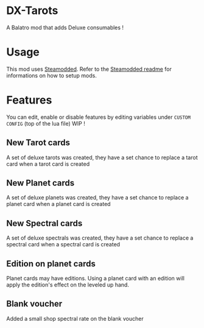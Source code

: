 # DX-Tarots
A Balatro mod that adds Deluxe consumables !

# Usage
This mod uses [Steamodded](https://github.com/Steamopollys/Steamodded/).
Refer to the [Steamodded readme](https://github.com/Steamopollys/Steamodded?tab=readme-ov-file#how-to-install-a-mod) for informations on how to setup mods.

# Features
You can edit, enable or disable features by editing variables under `CUSTOM CONFIG` (top of the lua file)
WIP !

## New Tarot cards
A set of deluxe tarots was created, they have a set chance to replace a tarot card when a tarot card is created

## New Planet cards
A set of deluxe planets was created, they have a set chance to replace a planet card when a planet card is created

## New Spectral cards
A set of deluxe spectrals was created, they have a set chance to replace a spectral card when a spectral card is created

## Edition on planet cards
Planet cards may have editions. Using a planet card with an edition will apply the edition's effect on the leveled up hand.

## Blank voucher
Added a small shop spectral rate on the blank voucher